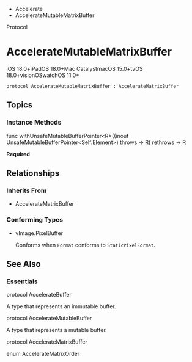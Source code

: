 

- Accelerate
-  AccelerateMutableMatrixBuffer 

Protocol

# AccelerateMutableMatrixBuffer

iOS 18.0+iPadOS 18.0+Mac CatalystmacOS 15.0+tvOS 18.0+visionOSwatchOS 11.0+

``` source
protocol AccelerateMutableMatrixBuffer : AccelerateMatrixBuffer
```

## Topics

### Instance Methods

func withUnsafeMutableBufferPointer&lt;R>((inout UnsafeMutableBufferPointer&lt;Self.Element>) throws -> R) rethrows -> R

**Required**

## Relationships

### Inherits From

- AccelerateMatrixBuffer

### Conforming Types

- vImage.PixelBuffer

  Conforms when `Format` conforms to `StaticPixelFormat`.

## See Also

### Essentials

protocol AccelerateBuffer

A type that represents an immutable buffer.

protocol AccelerateMutableBuffer

A type that represents a mutable buffer.

protocol AccelerateMatrixBuffer

enum AccelerateMatrixOrder

